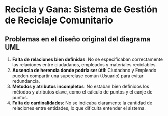# Recicla y Gana: Sistema de Gestión de Reciclaje Comunitario

## Problemas en el diseño original del diagrama UML

1. **Falta de relaciones bien definidas**: No se especificaban correctamente las relaciones entre ciudadanos, empleados y materiales reciclables.
2. **Ausencia de herencia donde podría ser útil**: Ciudadano y Empleado pueden compartir una superclase común (Usuario) para evitar redundancia.
3. **Métodos y atributos incompletos**: No estaban bien definidos los métodos y atributos clave, como el cálculo de puntos y el canje de puntos.
4. **Falta de cardinalidades**: No se indicaba claramente la cantidad de relaciones entre entidades, lo que dificulta entender el sistema.